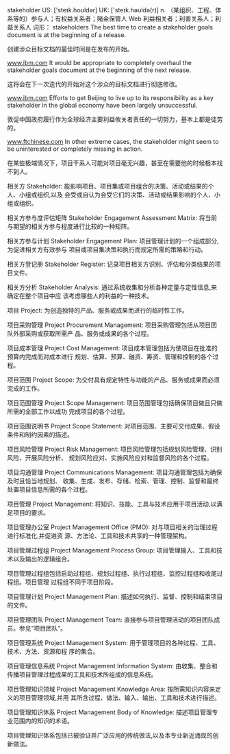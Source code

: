 stakeholder
US: ['steɪk.hoʊldər] 
UK: ['steɪk.həʊldə(r)] 
n.	（某组织、工程、体系等的）参与人；有权益关系者；赌金保管人
Web	利益相关者；利害关系人；利益关系人
词形：
stakeholders
The best time to create a stakeholder goals document is at the beginning of a release. 

创建涉众目标文档的最佳时间是在发布的开始。

www.ibm.com
It would be appropriate to completely overhaul the stakeholder goals document at the beginning of the next release. 

这将会在下一次迭代的开始对这个涉众的目标文档进行彻底修改。

www.ibm.com
Efforts to get Beijing to live up to its responsibility as a key stakeholder in the global economy have been largely unsuccessful. 

敦促中国政府履行作为全球经济主要利益攸关者责任的一切努力，基本上都是徒劳的。

www.ftchinese.com
In other extreme cases, the stakeholder might seem to be uninterested or completely missing in action. 

在某些极端情况下，项目干系人可能对项目毫无兴趣，甚至在需要他的时候根本找不到人。

相关方 Stakeholder: 能影响项目、项目集或项目组合的决策、活动或结果的个人、小组或组织,以及
会受或自认为会受它们的决策、活动或结果影响的个人、小组或组织。

相关方参与度评估矩阵 Stakeholder Engagement Assessment Matrix: 将当前与期望的相关方参与程度进行比较的一种矩阵。

相关方参与计划 Stakeholder Engagement Plan: 项目管理计划的一个组成部分,为促进相关方有效参与
项目或项目集决策和执行而规定所需的策略和行动。

相关方登记册 Stakeholder Register: 记录项目相关方识别、评估和分类结果的项目文件。

相关方分析 Stakeholder Analysis: 通过系统收集和分析各种定量与定性信息,来确定在整个项目中应
该考虑哪些人的利益的一种技术。

项目 Project: 为创造独特的产品、服务或成果而进行的临时性工作。

项目采购管理 Project Procurement Management: 项目采购管理包括从项目团队外部采购或获取所需产
品、服务或成果的各个过程。

项目成本管理 Project Cost Management: 项目成本管理包括为使项目在批准的预算内完成而对成本进行
规划、估算、预算、融资、筹资、管理和控制的各个过程。

项目范围 Project Scope: 为交付具有规定特性与功能的产品、服务或成果而必须完成的工作。

项目范围管理 Project Scope Management: 项目范围管理包括确保项目做且只做所需的全部工作以成功
完成项目的各个过程。

项目范围说明书 Project Scope Statement: 对项目范围、主要可交付成果、假设条件和制约因素的描述。

项目风险管理 Project Risk Management: 项目风险管理包括规划风险管理、识别风险、开展风险分析、
规划风险应对、实施风险应对和监督风险的各个过程。

项目沟通管理 Project Communications Management: 项目沟通管理包括为确保及时且恰当地规划、
收集、生成、发布、存储、检索、管理、控制、监督和最终处置项目信息所需的各个过程。

项目管理 Project Management: 将知识、技能、工具与技术应用于项目活动,以满足项目的要求。

项目管理办公室 Project Management Office (PMO): 对与项目相关的治理过程进行标准化,并促进资
源、方法论、工具和技术共享的一种管理架构。

项目管理过程组 Project Management Process Group: 项目管理输入、工具和技术以及输出的逻辑组合。

项目管理过程组包括启动过程组、规划过程组、执行过程组、监控过程组和收尾过程组。项目管理
过程组不同于项目阶段。

项目管理计划 Project Management Plan: 描述如何执行、监督、控制和结束项目的文件。

项目管理团队 Project Management Team: 直接参与项目管理活动的项目团队成员。参见“项目团队”。

项目管理系统 Project Management System: 用于管理项目的各种过程、工具、技术、方法、资源和程
序的集合。

项目管理信息系统 Project Management Information System: 由收集、整合和传播项目管理过程成果的工具和技术所组成的信息系统。

项目管理知识领域 Project Management Knowledge Area: 按所需知识内容来定义的项目管理领域,并用
其所含过程、做法、输入、输出、工具和技术进行描述。

项目管理知识体系 Project Management Body of Knowledge: 描述项目管理专业范围内的知识的术语。

项目管理知识体系包括已被验证并广泛应用的传统做法,以及本专业新近涌现的创新做法。